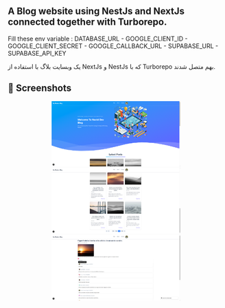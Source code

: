 ## A Blog website using NestJs and NextJs connected together with Turborepo.
Fill these env variable :
DATABASE_URL - GOOGLE_CLIENT_ID - GOOGLE_CLIENT_SECRET - GOOGLE_CALLBACK_URL - SUPABASE_URL - SUPABASE_API_KEY

یک وبسایت بلاگ با استفاده از NextJs و NestJs که با Turborepo بهم متصل شدند.

## 📸 Screenshots

<p align="center">
  <img src="assets/screenshot1.png" alt="Blog Preview 1" width="300" />
  <img src="assets/screenshot2.png" alt="Blog Preview 2" width="300" />
  <img src="assets/screenshot3.png" alt="Blog Preview 3" width="300" />
</p>
